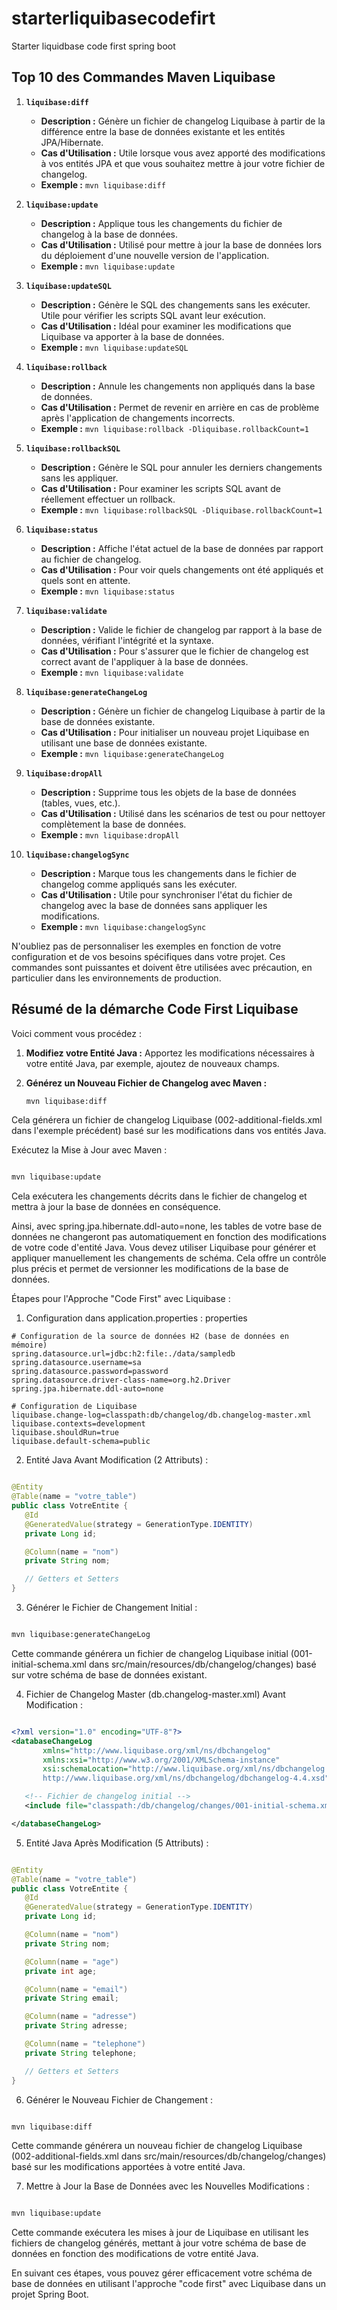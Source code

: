 # starterliquibasecodefirt
Starter liquidbase code first spring boot


## Top 10 des Commandes Maven Liquibase

1. **`liquibase:diff`**
   - **Description :** Génère un fichier de changelog Liquibase à partir de la différence entre la base de données existante et les entités JPA/Hibernate.
   - **Cas d'Utilisation :** Utile lorsque vous avez apporté des modifications à vos entités JPA et que vous souhaitez mettre à jour votre fichier de changelog.
   - **Exemple :** `mvn liquibase:diff`

2. **`liquibase:update`**
   - **Description :** Applique tous les changements du fichier de changelog à la base de données.
   - **Cas d'Utilisation :** Utilisé pour mettre à jour la base de données lors du déploiement d'une nouvelle version de l'application.
   - **Exemple :** `mvn liquibase:update`

3. **`liquibase:updateSQL`**
   - **Description :** Génère le SQL des changements sans les exécuter. Utile pour vérifier les scripts SQL avant leur exécution.
   - **Cas d'Utilisation :** Idéal pour examiner les modifications que Liquibase va apporter à la base de données.
   - **Exemple :** `mvn liquibase:updateSQL`

4. **`liquibase:rollback`**
   - **Description :** Annule les changements non appliqués dans la base de données.
   - **Cas d'Utilisation :** Permet de revenir en arrière en cas de problème après l'application de changements incorrects.
   - **Exemple :** `mvn liquibase:rollback -Dliquibase.rollbackCount=1`

5. **`liquibase:rollbackSQL`**
   - **Description :** Génère le SQL pour annuler les derniers changements sans les appliquer.
   - **Cas d'Utilisation :** Pour examiner les scripts SQL avant de réellement effectuer un rollback.
   - **Exemple :** `mvn liquibase:rollbackSQL -Dliquibase.rollbackCount=1`

6. **`liquibase:status`**
   - **Description :** Affiche l'état actuel de la base de données par rapport au fichier de changelog.
   - **Cas d'Utilisation :** Pour voir quels changements ont été appliqués et quels sont en attente.
   - **Exemple :** `mvn liquibase:status`

7. **`liquibase:validate`**
   - **Description :** Valide le fichier de changelog par rapport à la base de données, vérifiant l'intégrité et la syntaxe.
   - **Cas d'Utilisation :** Pour s'assurer que le fichier de changelog est correct avant de l'appliquer à la base de données.
   - **Exemple :** `mvn liquibase:validate`

8. **`liquibase:generateChangeLog`**
   - **Description :** Génère un fichier de changelog Liquibase à partir de la base de données existante.
   - **Cas d'Utilisation :** Pour initialiser un nouveau projet Liquibase en utilisant une base de données existante.
   - **Exemple :** `mvn liquibase:generateChangeLog`

9. **`liquibase:dropAll`**
   - **Description :** Supprime tous les objets de la base de données (tables, vues, etc.).
   - **Cas d'Utilisation :** Utilisé dans les scénarios de test ou pour nettoyer complètement la base de données.
   - **Exemple :** `mvn liquibase:dropAll`

10. **`liquibase:changelogSync`**
    - **Description :** Marque tous les changements dans le fichier de changelog comme appliqués sans les exécuter.
    - **Cas d'Utilisation :** Utile pour synchroniser l'état du fichier de changelog avec la base de données sans appliquer les modifications.
    - **Exemple :** `mvn liquibase:changelogSync`

N'oubliez pas de personnaliser les exemples en fonction de votre configuration et de vos besoins spécifiques dans votre projet. Ces commandes sont puissantes et doivent être utilisées avec précaution, en particulier dans les environnements de production.


## Résumé de la démarche Code First Liquibase

Voici comment vous procédez :

1. **Modifiez votre Entité Java :** Apportez les modifications nécessaires à votre entité Java, par exemple, ajoutez de nouveaux champs.

2. **Générez un Nouveau Fichier de Changelog avec Maven :**

   ```bash
   mvn liquibase:diff
    ```
Cela générera un fichier de changelog Liquibase (002-additional-fields.xml dans l'exemple précédent) basé sur les modifications dans vos entités Java.

Exécutez la Mise à Jour avec Maven :

 ```bash

mvn liquibase:update
 ```
 
Cela exécutera les changements décrits dans le fichier de changelog et mettra à jour la base de données en conséquence.

Ainsi, avec spring.jpa.hibernate.ddl-auto=none, les tables de votre base de données ne changeront pas automatiquement en fonction des modifications de votre code d'entité Java. Vous devez utiliser Liquibase pour générer et appliquer manuellement les changements de schéma. Cela offre un contrôle plus précis et permet de versionner les modifications de la base de données.

Étapes pour l'Approche "Code First" avec Liquibase :
1. Configuration dans application.properties :
properties

  ```properties
# Configuration de la source de données H2 (base de données en mémoire)
spring.datasource.url=jdbc:h2:file:./data/sampledb
spring.datasource.username=sa
spring.datasource.password=password
spring.datasource.driver-class-name=org.h2.Driver
spring.jpa.hibernate.ddl-auto=none

# Configuration de Liquibase
liquibase.change-log=classpath:db/changelog/db.changelog-master.xml
liquibase.contexts=development
liquibase.shouldRun=true
liquibase.default-schema=public
 ```
 
2. Entité Java Avant Modification (2 Attributs) :

 ```java

@Entity
@Table(name = "votre_table")
public class VotreEntite {
    @Id
    @GeneratedValue(strategy = GenerationType.IDENTITY)
    private Long id;

    @Column(name = "nom")
    private String nom;

    // Getters et Setters
}
 ```
 
3. Générer le Fichier de Changement Initial :

 ```bash

mvn liquibase:generateChangeLog
 ```
 
Cette commande générera un fichier de changelog Liquibase initial (001-initial-schema.xml dans src/main/resources/db/changelog/changes) basé sur votre schéma de base de données existant.

4. Fichier de Changelog Master (db.changelog-master.xml) Avant Modification :

 ```xml

<?xml version="1.0" encoding="UTF-8"?>
<databaseChangeLog
        xmlns="http://www.liquibase.org/xml/ns/dbchangelog"
        xmlns:xsi="http://www.w3.org/2001/XMLSchema-instance"
        xsi:schemaLocation="http://www.liquibase.org/xml/ns/dbchangelog
        http://www.liquibase.org/xml/ns/dbchangelog/dbchangelog-4.4.xsd">

    <!-- Fichier de changelog initial -->
    <include file="classpath:/db/changelog/changes/001-initial-schema.xml"/>

</databaseChangeLog>
 ```
 
5. Entité Java Après Modification (5 Attributs) :

 ```java

@Entity
@Table(name = "votre_table")
public class VotreEntite {
    @Id
    @GeneratedValue(strategy = GenerationType.IDENTITY)
    private Long id;

    @Column(name = "nom")
    private String nom;

    @Column(name = "age")
    private int age;

    @Column(name = "email")
    private String email;

    @Column(name = "adresse")
    private String adresse;

    @Column(name = "telephone")
    private String telephone;

    // Getters et Setters
}
 ```
 
6. Générer le Nouveau Fichier de Changement :

 ```bash

mvn liquibase:diff
 ```
 
Cette commande générera un nouveau fichier de changelog Liquibase (002-additional-fields.xml dans src/main/resources/db/changelog/changes) basé sur les modifications apportées à votre entité Java.

7. Mettre à Jour la Base de Données avec les Nouvelles Modifications :

 ```bash

mvn liquibase:update
 ```
 
Cette commande exécutera les mises à jour de Liquibase en utilisant les fichiers de changelog générés, mettant à jour votre schéma de base de données en fonction des modifications de votre entité Java.

En suivant ces étapes, vous pouvez gérer efficacement votre schéma de base de données en utilisant l'approche "code first" avec Liquibase dans un projet Spring Boot.
